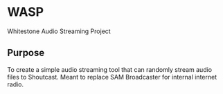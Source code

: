 # WASP
Whitestone Audio Streaming Project

## Purpose
To create a simple audio streaming tool that can randomly stream audio files to Shoutcast. Meant to replace SAM Broadcaster for internal internet radio.
